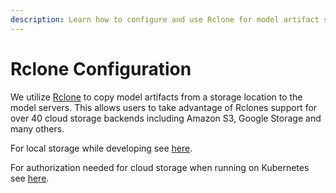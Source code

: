 ```yaml
---
description: Learn how to configure and use Rclone for model artifact storage in Seldon Core, including cloud storage integration and authentication.
---
```


# Rclone Configuration

We utilize [Rclone](https://rclone.org/) to copy model artifacts from a storage location
to the model servers. This allows users to take advantage of Rclones support for over 40
cloud storage backends including Amazon S3, Google Storage and many others.

For local storage while developing see [here](../getting-started/docker-installation.md#local-models).

For authorization needed for cloud storage when running on Kubernetes see [here](../../kubernetes/storage-secrets.md).
